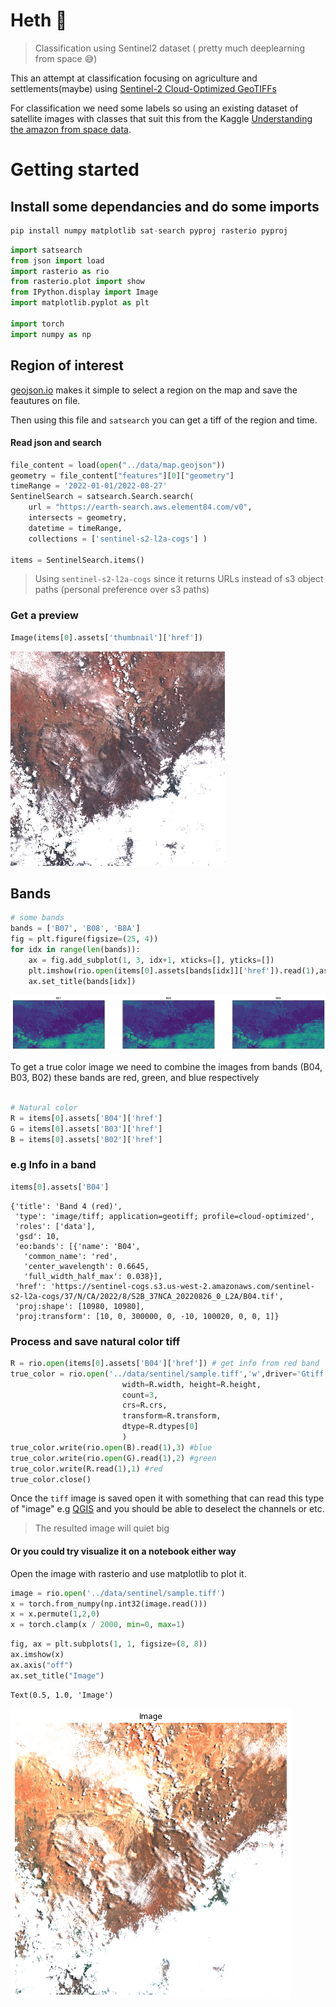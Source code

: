 # Heth 🔨

> Classification using Sentinel2 dataset ( pretty much deeplearning from space 😅)

This an attempt at classification focusing on agriculture and settlements(maybe) using [Sentinel-2 Cloud-Optimized GeoTIFFs](https://aws.amazon.com/marketplace/pp/prodview-ykj5gyumkzlme?sr=0-7&ref_=beagle&applicationId=AWSMPContessa#usage)

For classification we need some labels so using an existing dataset of satellite images with classes that suit this from the Kaggle [Understanding the amazon from space data](https://www.kaggle.com/competitions/planet-understanding-the-amazon-from-space).

# Getting started

## Install some dependancies and do some imports
```python
pip install numpy matplotlib sat-search pyproj rasterio pyproj
```


```python
import satsearch
from json import load
import rasterio as rio
from rasterio.plot import show
from IPython.display import Image
import matplotlib.pyplot as plt

import torch
import numpy as np
```

## Region of interest

[geojson.io](https://geojson.io/) makes it simple to select a region on the map and save the feautures on file.

Then using this file and `satsearch` you can get a tiff of the region and time.
#### Read json and search
```python
file_content = load(open("../data/map.geojson"))
geometry = file_content["features"][0]["geometry"]
timeRange = '2022-01-01/2022-08-27'
SentinelSearch = satsearch.Search.search( 
    url = "https://earth-search.aws.element84.com/v0",
    intersects = geometry,
    datetime = timeRange,
    collections = ['sentinel-s2-l2a-cogs'] )

items = SentinelSearch.items()
```
> Using `sentinel-s2-l2a-cogs` since it returns URLs instead of s3 object paths (personal preference over s3 paths)



### Get a preview

```python
Image(items[0].assets['thumbnail']['href'])
```
    
![jpeg](screenshots/output_6_0.jpg)
    

## Bands
```python
# some bands
bands = ['B07', 'B08', 'B8A']
fig = plt.figure(figsize=(25, 4))
for idx in range(len(bands)):
    ax = fig.add_subplot(1, 3, idx+1, xticks=[], yticks=[])
    plt.imshow(rio.open(items[0].assets[bands[idx]]['href']).read(1),aspect='auto')
    ax.set_title(bands[idx])
```


    
![png](screenshots/output_7_0.png)
    

To get a true color image we need to combine the images from bands (B04, B03, B02) these bands are red, green, and blue respectively

```python

# Natural color
R = items[0].assets['B04']['href']
G = items[0].assets['B03']['href']
B = items[0].assets['B02']['href']
```

### e.g Info in a band
```python
items[0].assets['B04']
```
    {'title': 'Band 4 (red)',
     'type': 'image/tiff; application=geotiff; profile=cloud-optimized',
     'roles': ['data'],
     'gsd': 10,
     'eo:bands': [{'name': 'B04',
       'common_name': 'red',
       'center_wavelength': 0.6645,
       'full_width_half_max': 0.038}],
     'href': 'https://sentinel-cogs.s3.us-west-2.amazonaws.com/sentinel-s2-l2a-cogs/37/N/CA/2022/8/S2B_37NCA_20220826_0_L2A/B04.tif',
     'proj:shape': [10980, 10980],
     'proj:transform': [10, 0, 300000, 0, -10, 100020, 0, 0, 1]}


### Process and save natural color tiff

```python
R = rio.open(items[0].assets['B04']['href']) # get info from red band
true_color = rio.open('../data/sentinel/sample.tiff','w',driver='Gtiff',
                         width=R.width, height=R.height,
                         count=3,
                         crs=R.crs,
                         transform=R.transform,
                         dtype=R.dtypes[0]
                         )
true_color.write(rio.open(B).read(1),3) #blue
true_color.write(rio.open(G).read(1),2) #green
true_color.write(R.read(1),1) #red
true_color.close()
```


Once the `tiff` image is saved open it with something that can read this type of "image" e.g [QGIS](https://qgis.org/en/site/forusers/download.html) and you should be able to deselect the channels or etc.

> The resulted image will quiet big

#### Or you could try visualize it on a notebook either way

Open the image with rasterio and use matplotlib to plot it.

```python
image = rio.open('../data/sentinel/sample.tiff')
x = torch.from_numpy(np.int32(image.read()))
x = x.permute(1,2,0)
x = torch.clamp(x / 2000, min=0, max=1)
```


```python
fig, ax = plt.subplots(1, 1, figsize=(8, 8))
ax.imshow(x)
ax.axis("off")
ax.set_title("Image")
```




    Text(0.5, 1.0, 'Image')




    
![png](screenshots/output_18_1.png)
    
    